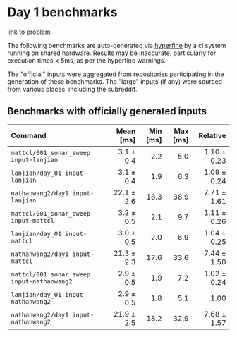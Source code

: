 # Day 1 benchmarks

[link to problem](http://adventofcode.com/2021/day/1)

The following benchmarks are auto-generated via [hyperfine](https://github.com/sharkdp/hyperfine) by a ci system running on shared hardware. Results may be inaccurate, particularly for execution times < 5ms, as per the hyperfine warnings.

The "official" inputs were aggregated from repositories participating in the generation of these benchmarks. The "large" inputs (if any) were sourced from various places, including the subreddit.

## Benchmarks with officially generated inputs
| Command | Mean [ms] | Min [ms] | Max [ms] | Relative |
|:---|---:|---:|---:|---:|
| `mattcl/001_sonar_sweep input-lanjian` | 3.1 ± 0.4 | 2.2 | 5.0 | 1.10 ± 0.23 |
| `lanjian/day_01 input-lanjian` | 3.1 ± 0.4 | 1.9 | 6.3 | 1.09 ± 0.24 |
| `nathanwang2/day1 input-lanjian` | 22.1 ± 2.6 | 18.3 | 38.9 | 7.71 ± 1.61 |
| `mattcl/001_sonar_sweep input-mattcl` | 3.2 ± 0.5 | 2.1 | 9.7 | 1.11 ± 0.26 |
| `lanjian/day_01 input-mattcl` | 3.0 ± 0.5 | 2.0 | 6.9 | 1.04 ± 0.25 |
| `nathanwang2/day1 input-mattcl` | 21.3 ± 2.3 | 17.6 | 33.6 | 7.44 ± 1.50 |
| `mattcl/001_sonar_sweep input-nathanwang2` | 2.9 ± 0.5 | 1.9 | 7.2 | 1.02 ± 0.24 |
| `lanjian/day_01 input-nathanwang2` | 2.9 ± 0.5 | 1.8 | 5.1 | 1.00 |
| `nathanwang2/day1 input-nathanwang2` | 21.9 ± 2.5 | 18.2 | 32.9 | 7.68 ± 1.57 |
